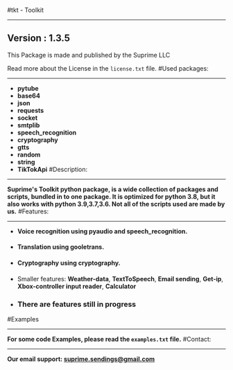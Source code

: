 #tkt - Toolkit
****
## Version : 1.3.5
This Package is made and published by the Suprime LLC

Read more about the License in the ``license.txt`` file.
#Used packages:
****
* **pytube**
* **base64**
* **json**
* **requests**
* **socket**
* **smtplib**
* **speech_recognition**
* **cryptography**
* **gtts**
* **random**
* **string**
* **TikTokApi**
#Description:
****
**Suprime's Toolkit python package, is a wide collection of packages and scripts, bundled in to
one package. It is optimized for python 3.8, but it also works with python 3.9,3.7,3.6.
Not all of the scripts used are made by us.**
#Features:
****
* **Voice recognition using pyaudio and speech_recognition.**
####  
* **Translation using gooletrans.**
####
* **Cryptography using cryptography.**
####  
* Smaller features: **Weather-data**, **TextToSpeech**, **Email sending**, **Get-ip**, **Xbox-controller input reader**, **Calculator**
* ### There are features still in progress 
#Examples
****
**For some code Examples, please read the `examples.txt` file.**
#Contact:
****
**Our email support: suprime.sendings@gmail.com**
